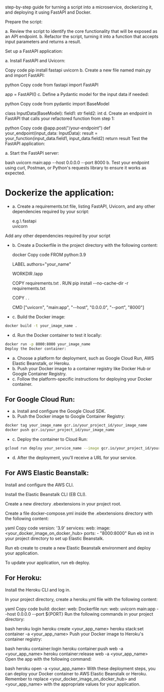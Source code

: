 step-by-step guide for turning a script into a microservice, dockerizing it, and deploying it using FastAPI and Docker.

Prepare the script:

a. Review the script to identify the core functionality that will be exposed as an API endpoint.
b. Refactor the script, turning it into a function that accepts input parameters and returns a result.

Set up a FastAPI application:

a. Install FastAPI and Uvicorn:

Copy code
pip install fastapi uvicorn
b. Create a new file named main.py and import FastAPI:

python
Copy code
from fastapi import FastAPI

app = FastAPI()
c. Define a Pydantic model for the input data if needed:

python
Copy code
from pydantic import BaseModel

class InputData(BaseModel):
    field1: str
    field2: int
d. Create an endpoint in FastAPI that calls your refactored function from step 1:

python
Copy code
@app.post("/your-endpoint")
def your_endpoint(input_data: InputData):
    result = your_function(input_data.field1, input_data.field2)
    return result
Test the FastAPI application:

a. Start the FastAPI server:

bash
uvicorn main:app --host 0.0.0.0 --port 8000
b. Test your endpoint using curl, Postman, or Python's requests library to ensure it works as expected.

# Dockerize the application:

* a. Create a requirements.txt file, listing FastAPI, Uvicorn, and any other dependencies required by your script:

    e.g.\ 
    fastapi\
    uvicorn
    
Add any other dependencies required by your script

* b. Create a Dockerfile in the project directory with the following content:

    docker
    Copy code
    FROM python:3.9
    
    LABEL authors="your_name"
    
    WORKDIR /app
    
    COPY requirements.txt .
    RUN pip install --no-cache-dir -r requirements.txt
    
    COPY . .
    
    CMD ["uvicorn", "main:app", "--host", "0.0.0.0", "--port", "8000"]

* c. Build the Docker image:

```bash
docker build -t your_image_name .
```

* d. Run the Docker container to test it locally:

``` bash
docker run -p 8000:8000 your_image_name
Deploy the Docker container:
```

* a. Choose a platform for deployment, such as Google Cloud Run, AWS Elastic Beanstalk, or Heroku.
* b. Push your Docker image to a container registry like Docker Hub or Google Container Registry.
* c. Follow the platform-specific instructions for deploying your Docker container.

## For Google Cloud Run:


* a. Install and configure the Google Cloud SDK.
* b. Push the Docker image to Google Container Registry:

```bash
docker tag your_image_name gcr.io/your_project_id/your_image_name
docker push gcr.io/your_project_id/your_image_name
```

* c. Deploy the container to Cloud Run:


```bash
gcloud run deploy your_service_name --image gcr.io/your_project_id/your_image_name --platform managed --region your_region --allow-unauthenticated
```

* d. After the deployment, you'll receive a URL for your service.

## For AWS Elastic Beanstalk:

Install and configure the AWS CLI.

Install the Elastic Beanstalk CLI (EB CLI).

Create a new directory .ebextensions in your project root.

Create a file docker-compose.yml inside the .ebextensions directory with the following content:

yaml
Copy code
version: '3.9'
services:
  web:
    image: <your_docker_image_on_docker_hub>
    ports:
      - "8000:8000"
Run eb init in your project directory to set up Elastic Beanstalk.

Run eb create to create a new Elastic Beanstalk environment and deploy your application.

To update your application, run eb deploy.

## For Heroku:

Install the Heroku CLI and log in.

In your project directory, create a heroku.yml file with the following content:

yaml
Copy code
build:
  docker:
    web: Dockerfile
run:
  web: uvicorn main:app --host 0.0.0.0 --port ${PORT}
Run the following commands in your project directory:

bash
heroku login
heroku create <your_app_name>
heroku stack:set container -a <your_app_name>
Push your Docker image to Heroku's container registry:

bash
heroku container:login
heroku container:push web -a <your_app_name>
heroku container:release web -a <your_app_name>
Open the app with the following command:

bash
heroku open -a <your_app_name>
With these deployment steps, you can deploy your Docker container to AWS Elastic Beanstalk or Heroku. Remember to replace <your_docker_image_on_docker_hub> and <your_app_name> with the appropriate values for your application.